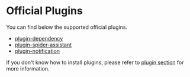 # Official Plugins

You can find below the supported official plugins.

- [plugin-dependency](./plugin-dependency.md)
- [plugin-spider-assistant](./plugin-spider-assistant.md)
- [plugin-notification](./plugin-notification.md)

If you don't know how to install plugins, please refer to [plugin section](../basic-concepts/plugin.md) for more information.
